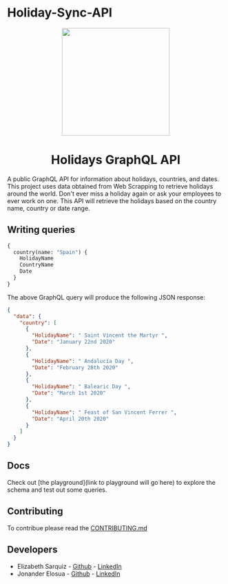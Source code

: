 # Holiday-Sync-API

<p align="center">
  <img src="./apiLogo/apiLogo.png" width="250">
</p>

<h1 align="center">Holidays GraphQL API</h1>

A public GraphQL API for information about holidays, countries, and dates. This project uses data obtained from Web Scrapping to retrieve holidays around the world. Don't ever miss a holiday again or ask your employees to ever work on one. This API will retrieve the holidays based on the country name, country or date range.

## Writing queries

```graphql
{
  country(name: "Spain") {
    HolidayName
    CountryName
    Date
  }
}
```

The above GraphQL query will produce the following JSON response:

```json
{
  "data": {
    "country": [
      {
        "HolidayName": " Saint Vincent the Martyr ",
        "Date": "January 22nd 2020"
      },
      {
        "HolidayName": " Andalucía Day ",
        "Date": "February 28th 2020"
      },
      {
        "HolidayName": " Balearic Day ",
        "Date": "March 1st 2020"
      },
      {
        "HolidayName": " Feast of San Vincent Ferrer ",
        "Date": "April 20th 2020"
      }
    ]
  }
}
```

## Docs

Check out [the playground](link to playground will go here) to explore the schema and test out some queries.

## Contributing

To contribue please read the [CONTRIBUTING.md](https://github.com/LisaPisa12/Holiday-Sync-API/blob/master/CONTRIBUTING.md)

## Developers

- Elizabeth Sarquiz - [Github](https://github.com/LisaPisa12/) - [LinkedIn](https://www.linkedin.com/in/elizabeth-sarquiz-55513a1b9/)
- Jonander Elosua - [Github](https://github.com/Jonandereg) - [LinkedIn](https://www.linkedin.com/in/jonander-elosua-41095654/)
